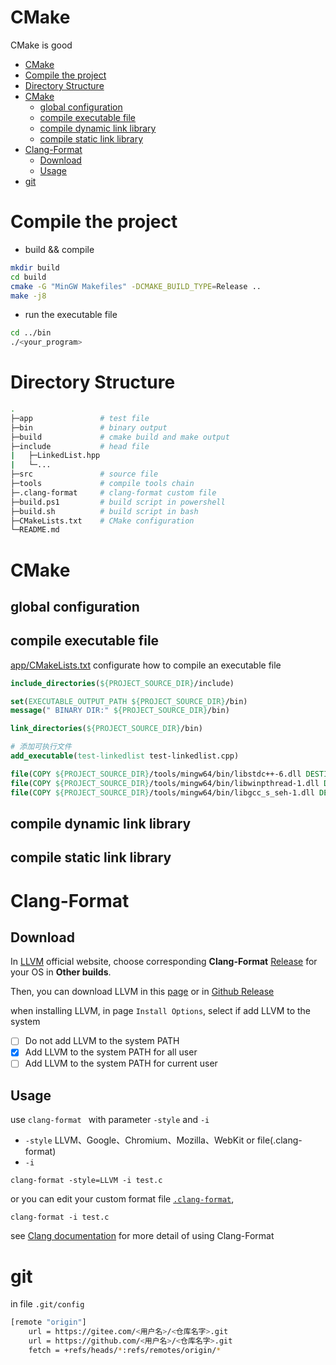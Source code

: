 # CMake
CMake is good
- [CMake](#cmake)
- [Compile the project](#compile-the-project)
- [Directory Structure](#directory-structure)
- [CMake](#cmake-1)
  - [global configuration](#global-configuration)
  - [compile executable file](#compile-executable-file)
  - [compile dynamic link library](#compile-dynamic-link-library)
  - [compile static link library](#compile-static-link-library)
- [Clang-Format](#clang-format)
  - [Download](#download)
  - [Usage](#usage)
- [git](#git)

# Compile the project
- build && compile
```bash
mkdir build
cd build
cmake -G "MinGW Makefiles" -DCMAKE_BUILD_TYPE=Release ..
make -j8
```
- run the executable file
```bash
cd ../bin
./<your_program>
```


# Directory Structure
``` bash
.
├─app               # test file
├─bin               # binary output
├─build             # cmake build and make output
├─include           # head file
|   ├─LinkedList.hpp
|   └─...
├─src               # source file
├─tools             # compile tools chain
├─.clang-format     # clang-format custom file
├─build.ps1         # build script in powershell
├─build.sh          # build script in bash
├─CMakeLists.txt    # CMake configuration
└─README.md
```


# CMake
## global configuration
## compile executable file
[app/CMakeLists.txt](app/CMakeLists.txt) configurate how to compile an executable file
```cmake
include_directories(${PROJECT_SOURCE_DIR}/include)

set(EXECUTABLE_OUTPUT_PATH ${PROJECT_SOURCE_DIR}/bin)
message(" BINARY DIR:" ${PROJECT_SOURCE_DIR}/bin)

link_directories(${PROJECT_SOURCE_DIR}/bin)

# 添加可执行文件
add_executable(test-linkedlist test-linkedlist.cpp)
```

```cmake
file(COPY ${PROJECT_SOURCE_DIR}/tools/mingw64/bin/libstdc++-6.dll DESTINATION ${PROJECT_SOURCE_DIR}/bin FOLLOW_SYMLINK_CHAIN)
file(COPY ${PROJECT_SOURCE_DIR}/tools/mingw64/bin/libwinpthread-1.dll DESTINATION ${PROJECT_SOURCE_DIR}/bin FOLLOW_SYMLINK_CHAIN)
file(COPY ${PROJECT_SOURCE_DIR}/tools/mingw64/bin/libgcc_s_seh-1.dll DESTINATION ${PROJECT_SOURCE_DIR}/bin FOLLOW_SYMLINK_CHAIN)
```

## compile dynamic link library
## compile static link library


# Clang-Format
## Download
In [LLVM](https://llvm.org/builds/) official website, 
choose corresponding **Clang-Format** [Release](https://releases.llvm.org/) for your OS in **Other builds**. 

Then, you can download LLVM in this [page](https://releases.llvm.org/download.html) or in [Github Release](https://github.com/llvm/llvm-project.git)

when installing LLVM, 
in page `Install Options`, select if add LLVM to the system
- [ ] Do not add LLVM to the system PATH
- [x] Add LLVM to the system PATH for all user
- [ ] Add LLVM to the system PATH for current user

## Usage
use `clang-format ` with parameter `-style` and `-i`
- `-style` LLVM、Google、Chromium、Mozilla、WebKit or file(.clang-format)
- `-i`
```
clang-format -style=LLVM -i test.c
```

or you can edit your custom format file [`.clang-format`](.clang-format), 
```
clang-format -i test.c
```

see [Clang documentation](https://clang.llvm.org/docs/ClangFormat.html) for more detail of using Clang-Format

# git
in file `.git/config`
```bash
[remote "origin"]
	url = https://gitee.com/<用户名>/<仓库名字>.git
	url = https://github.com/<用户名>/<仓库名字>.git
	fetch = +refs/heads/*:refs/remotes/origin/*
```